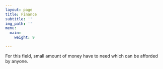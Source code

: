 ```yaml
---
layout: page
title: Finance
subtitle: ''
img_path: ''
menu:
  main:
    weight: 9

---
```

For this field, small amount of money have to need which can be afforded by anyone.